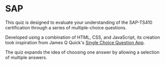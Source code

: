 # SAP
This quiz is designed to evaluate your understanding of the SAP-TS410 certification through a series of multiple-choice questions.

Developed using a combination of HTML, CSS, and JavaScript, its creation took inspiration from James Q Quick's [Single Choice Question App](https://github.com/jamesqquick/Build-A-Quiz-App-With-HTML-CSS-and-JavaScript).

The quiz expands the idea of choosing one answer by allowing a selection of multiple answers.

